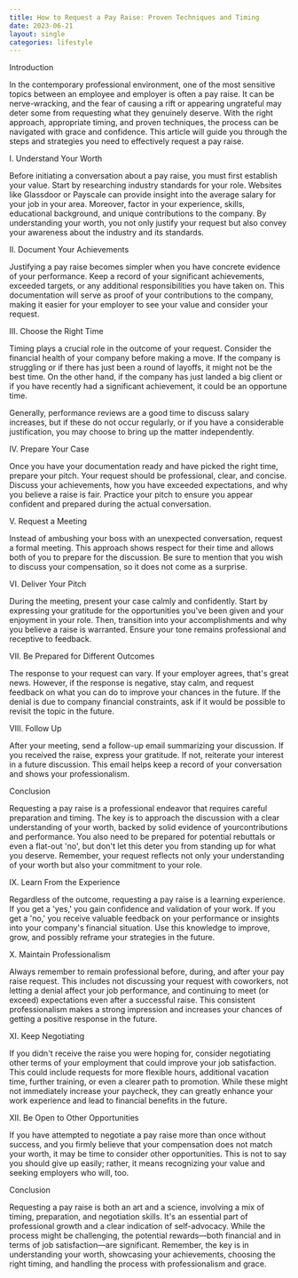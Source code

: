 ```yaml
---
title: How to Request a Pay Raise: Proven Techniques and Timing
date: 2023-06-21
layout: single
categories: lifestyle
---
```

Introduction

In the contemporary professional environment, one of the most sensitive topics between an employee and employer is often a pay raise. It can be nerve-wracking, and the fear of causing a rift or appearing ungrateful may deter some from requesting what they genuinely deserve. With the right approach, appropriate timing, and proven techniques, the process can be navigated with grace and confidence. This article will guide you through the steps and strategies you need to effectively request a pay raise.

I. Understand Your Worth

Before initiating a conversation about a pay raise, you must first establish your value. Start by researching industry standards for your role. Websites like Glassdoor or Payscale can provide insight into the average salary for your job in your area. Moreover, factor in your experience, skills, educational background, and unique contributions to the company. By understanding your worth, you not only justify your request but also convey your awareness about the industry and its standards.

II. Document Your Achievements

Justifying a pay raise becomes simpler when you have concrete evidence of your performance. Keep a record of your significant achievements, exceeded targets, or any additional responsibilities you have taken on. This documentation will serve as proof of your contributions to the company, making it easier for your employer to see your value and consider your request.

III. Choose the Right Time

Timing plays a crucial role in the outcome of your request. Consider the financial health of your company before making a move. If the company is struggling or if there has just been a round of layoffs, it might not be the best time. On the other hand, if the company has just landed a big client or if you have recently had a significant achievement, it could be an opportune time.

Generally, performance reviews are a good time to discuss salary increases, but if these do not occur regularly, or if you have a considerable justification, you may choose to bring up the matter independently.

IV. Prepare Your Case

Once you have your documentation ready and have picked the right time, prepare your pitch. Your request should be professional, clear, and concise. Discuss your achievements, how you have exceeded expectations, and why you believe a raise is fair. Practice your pitch to ensure you appear confident and prepared during the actual conversation.

V. Request a Meeting

Instead of ambushing your boss with an unexpected conversation, request a formal meeting. This approach shows respect for their time and allows both of you to prepare for the discussion. Be sure to mention that you wish to discuss your compensation, so it does not come as a surprise.

VI. Deliver Your Pitch

During the meeting, present your case calmly and confidently. Start by expressing your gratitude for the opportunities you've been given and your enjoyment in your role. Then, transition into your accomplishments and why you believe a raise is warranted. Ensure your tone remains professional and receptive to feedback.

VII. Be Prepared for Different Outcomes

The response to your request can vary. If your employer agrees, that's great news. However, if the response is negative, stay calm, and request feedback on what you can do to improve your chances in the future. If the denial is due to company financial constraints, ask if it would be possible to revisit the topic in the future.

VIII. Follow Up

After your meeting, send a follow-up email summarizing your discussion. If you received the raise, express your gratitude. If not, reiterate your interest in a future discussion. This email helps keep a record of your conversation and shows your professionalism.

Conclusion

Requesting a pay raise is a professional endeavor that requires careful preparation and timing. The key is to approach the discussion with a clear understanding of your worth, backed by solid evidence of yourcontributions and performance. You also need to be prepared for potential rebuttals or even a flat-out 'no', but don't let this deter you from standing up for what you deserve. Remember, your request reflects not only your understanding of your worth but also your commitment to your role.

IX. Learn From the Experience

Regardless of the outcome, requesting a pay raise is a learning experience. If you get a 'yes,' you gain confidence and validation of your work. If you get a 'no,' you receive valuable feedback on your performance or insights into your company's financial situation. Use this knowledge to improve, grow, and possibly reframe your strategies in the future.

X. Maintain Professionalism

Always remember to remain professional before, during, and after your pay raise request. This includes not discussing your request with coworkers, not letting a denial affect your job performance, and continuing to meet (or exceed) expectations even after a successful raise. This consistent professionalism makes a strong impression and increases your chances of getting a positive response in the future.

XI. Keep Negotiating

If you didn't receive the raise you were hoping for, consider negotiating other terms of your employment that could improve your job satisfaction. This could include requests for more flexible hours, additional vacation time, further training, or even a clearer path to promotion. While these might not immediately increase your paycheck, they can greatly enhance your work experience and lead to financial benefits in the future.

XII. Be Open to Other Opportunities

If you have attempted to negotiate a pay raise more than once without success, and you firmly believe that your compensation does not match your worth, it may be time to consider other opportunities. This is not to say you should give up easily; rather, it means recognizing your value and seeking employers who will, too.

Conclusion

Requesting a pay raise is both an art and a science, involving a mix of timing, preparation, and negotiation skills. It's an essential part of professional growth and a clear indication of self-advocacy. While the process might be challenging, the potential rewards—both financial and in terms of job satisfaction—are significant. Remember, the key is in understanding your worth, showcasing your achievements, choosing the right timing, and handling the process with professionalism and grace.